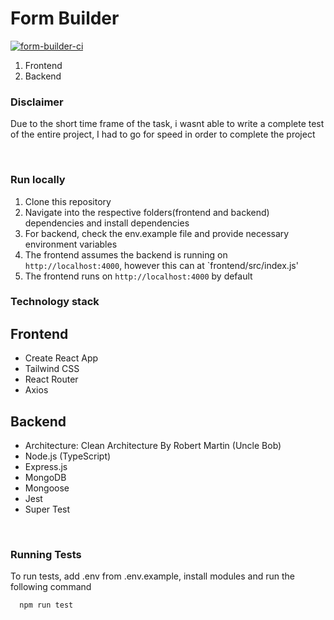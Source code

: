 # Form Builder
[![form-builder-ci](https://github.com/BennAjax/form-builder/actions/workflows/ci.yml/badge.svg)](https://github.com/BennAjax/form-builder/actions/workflows/ci.yml)

1. Frontend  
1. Backend


### Disclaimer
Due to the short time frame of the task, i wasnt able to write a complete test of the entire project, I had to go for speed in order to complete the project

&nbsp;
### Run locally

1. Clone this repository
1. Navigate into the respective folders(frontend and backend) dependencies and install dependencies
1. For backend, check the env.example file and provide necessary environment variables
1. The frontend assumes the backend is running on `http://localhost:4000`, however this can at `frontend/src/index.js'
1. The frontend runs on `http://localhost:4000` by default

### Technology stack
## Frontend
- Create React App
- Tailwind CSS
- React Router
- Axios

## Backend
- Architecture: Clean Architecture By Robert Martin (Uncle Bob)
- Node.js (TypeScript)
- Express.js
- MongoDB 
- Mongoose
- Jest 
- Super Test


&nbsp;
### Running Tests

To run tests, add .env from .env.example, install modules and  run the following command

```
  npm run test
```


